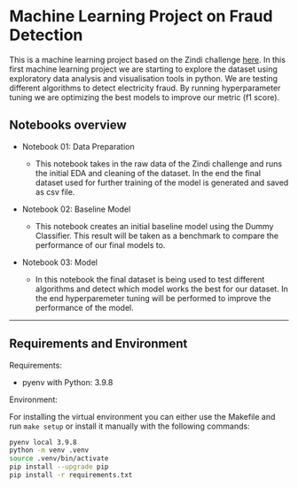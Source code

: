 # Machine Learning Project on Fraud Detection 

This is a machine learning project based on the Zindi challenge [here](https://zindi.africa/learn/fraud-detection-in-electricity-and-gas-consumption-challenge-tutorial).
In this first machine learning project we are starting to explore the dataset using exploratory data analysis and visualisation tools in python. We are testing different algorithms to detect electricity fraud. By running hyperparameter tuning we are optimizing the best models to improve our metric (f1 score).

## Notebooks overview
* Notebook 01: Data Preparation

    * This notebook takes in the raw data of the Zindi challenge and runs the initial EDA and cleaning of the dataset. In the end the final dataset used for further training of the model is generated and saved as csv file.
* Notebook 02: Baseline Model

    * This notebook creates an initial baseline model using the Dummy Classifier. This result will be taken as a benchmark to compare the performance of our final models to.
* Notebook 03: Model

    * In this notebook the final dataset is being used to test different algorithms and detect which model works the best for our dataset. In the end hyperparemeter tuning will be performed to improve the performance of the model.

---
## Requirements and Environment

Requirements:
- pyenv with Python: 3.9.8

Environment: 

For installing the virtual environment you can either use the Makefile and run `make setup` or install it manually with the following commands: 

```Bash
pyenv local 3.9.8
python -m venv .venv
source .venv/bin/activate
pip install --upgrade pip
pip install -r requirements.txt
```
